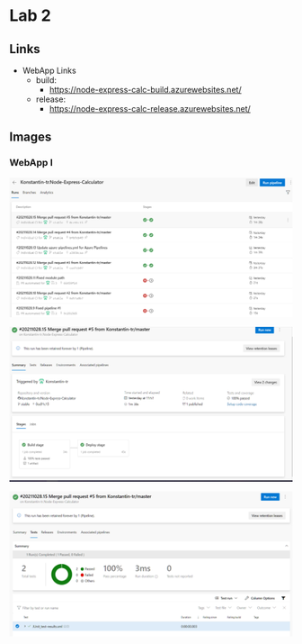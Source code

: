 # Lab 2

## Links

- WebApp Links
  - build:
    - https://node-express-calc-build.azurewebsites.net/
  - release:
    - https://node-express-calc-release.azurewebsites.net/

## Images

### WebApp I

![Pipeline Runs](https://github.com/Konstantin-tr/Software-Deployment/blob/main/Lab2/screenshots/screenshot_pipelineruns.png)

![One Pipeline Run](https://github.com/Konstantin-tr/Software-Deployment/blob/main/Lab2/screenshots/screenshot_pipelinerun_detail.png)

![Pipeline Run Tests](https://github.com/Konstantin-tr/Software-Deployment/blob/main/Lab2/screenshots/screenshot_pipelinerun_tests.png)
